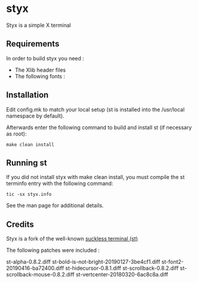# styx

Styx is a simple X terminal 


## Requirements

In order to build styx you need :

- The Xlib header files
- The following fonts :




## Installation

Edit config.mk to match your local setup (st is installed into
the /usr/local namespace by default).

Afterwards enter the following command to build and install st (if
necessary as root):

    make clean install


## Running st

If you did not install styx with make clean install, you must compile
the st terminfo entry with the following command:

    tic -sx styx.info

See the man page for additional details.

## Credits

Styx is a fork of the well-known [suckless terminal (st)](https://st.suckless.org/)

The following patches were included :

st-alpha-0.8.2.diff
st-bold-is-not-bright-20190127-3be4cf1.diff
st-font2-20190416-ba72400.diff
st-hidecursor-0.8.1.diff
st-scrollback-0.8.2.diff
st-scrollback-mouse-0.8.2.diff
st-vertcenter-20180320-6ac8c8a.diff

